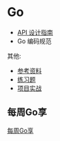 # Go

- [API 设计指南](api-design)
- Go 编码规范

其他:

- [参考资料](reference)
- [练习题](exercise)
- [项目实战](project)

## 每周Go享

[每周Go享](weekly-show)